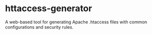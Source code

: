 # httaccess-generator
A web-based tool for generating Apache .htaccess files with common configurations and security rules.
